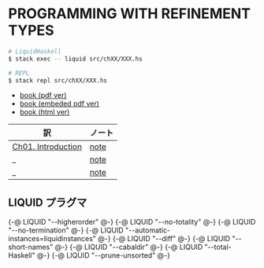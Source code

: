 # PROGRAMMING WITH REFINEMENT TYPES

```bash
# LiquidHaskell
$ stack exec -- liquid src/chXX/XXX.hs

# REPL
$ stack repl src/chXX/XXX.hs
```

- [book (pdf ver)](http://ucsd-progsys.github.io/liquidhaskell-tutorial/book.pdf)
- [book (embeded pdf ver)](https://github.com/ucsd-progsys/liquidhaskell-tutorial/blob/master/pdf/programming-with-refinement-types.pdf)
- [book (html ver)](http://ucsd-progsys.github.io/liquidhaskell-tutorial/01-intro.html)

訳 | ノート
--- | ---
[Ch01. Introduction](/haskell/LiquidHaskell/programming_with_refinement_types/ch01.md) | [note](./ch01-note.md)
_ | [note](./ch02-note.md)
_ | [note](./ch03-note.md)

## LIQUID プラグマ

{-@ LIQUID "--higherorder" @-}
{-@ LIQUID "--no-totality" @-}
{-@ LIQUID "--no-termination" @-}
{-@ LIQUID "--automatic-instances=liquidinstances" @-}
{-@ LIQUID "--diff"        @-}
{-@ LIQUID "--short-names" @-}
{-@ LIQUID "--cabaldir"    @-}
{-@ LIQUID "--total-Haskell" @-}
{-@ LIQUID "--prune-unsorted" @-}